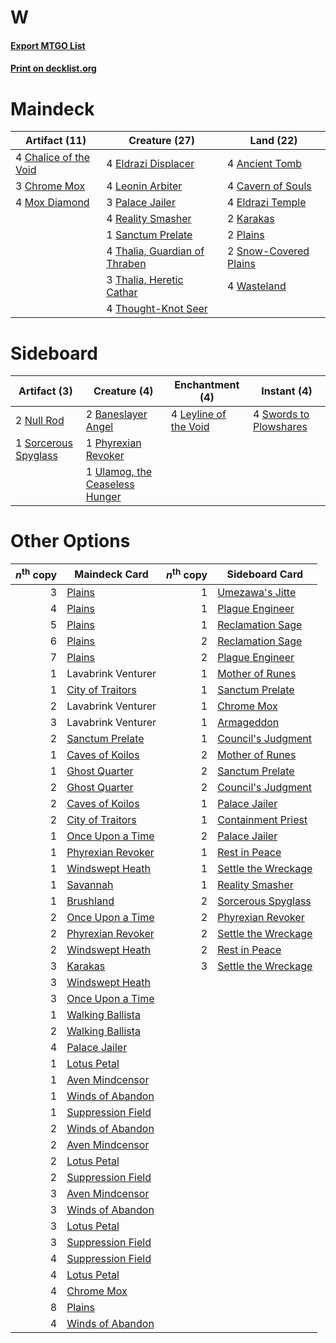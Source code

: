 # W

#### [Export MTGO List](../collection/W/W.txt)
#### [Print on decklist.org](http://decklist.org/?deckmain=4%09Ancient%20Tomb%0A4%09Cavern%20of%20Souls%0A4%09Chalice%20of%20the%20Void%0A3%09Chrome%20Mox%0A4%09Eldrazi%20Displacer%0A4%09Eldrazi%20Temple%0A2%09Karakas%0A4%09Leonin%20Arbiter%0A4%09Mox%20Diamond%0A3%09Palace%20Jailer%0A2%09Plains%0A4%09Reality%20Smasher%0A1%09Sanctum%20Prelate%0A2%09Snow-Covered%20Plains%0A4%09Thalia,%20Guardian%20of%20Thraben%0A3%09Thalia,%20Heretic%20Cathar%0A4%09Thought-Knot%20Seer%0A4%09Wasteland&deckside=2%09Baneslayer%20Angel%0A4%09Leyline%20of%20the%20Void%0A2%09Null%20Rod%0A1%09Phyrexian%20Revoker%0A1%09Sorcerous%20Spyglass%0A4%09Swords%20to%20Plowshares%0A1%09Ulamog,%20the%20Ceaseless%20Hunger)
# Maindeck

|                                         Artifact (11)                                          |                                             Creature (27)                                              |                                           Land (22)                                            |
|------------------------------------------------------------------------------------------------|--------------------------------------------------------------------------------------------------------|------------------------------------------------------------------------------------------------|
|4 [Chalice of the Void](http://gatherer.wizards.com/Pages/Card/Details.aspx?multiverseid=442211)|4 [Eldrazi Displacer](http://gatherer.wizards.com/Pages/Card/Details.aspx?multiverseid=407523)          |4 [Ancient Tomb](http://gatherer.wizards.com/Pages/Card/Details.aspx?multiverseid=409567)       |
|3 [Chrome Mox](http://gatherer.wizards.com/Pages/Card/Details.aspx?multiverseid=413761)         |4 [Leonin Arbiter](http://gatherer.wizards.com/Pages/Card/Details.aspx?multiverseid=432996)             |4 [Cavern of Souls](http://gatherer.wizards.com/Pages/Card/Details.aspx?multiverseid=278058)    |
|4 [Mox Diamond](http://gatherer.wizards.com/Pages/Card/Details.aspx?multiverseid=5193)          |3 [Palace Jailer](http://gatherer.wizards.com/Pages/Card/Details.aspx?multiverseid=416775)              |4 [Eldrazi Temple](http://gatherer.wizards.com/Pages/Card/Details.aspx?multiverseid=401710)     |
|                                                                                                |4 [Reality Smasher](http://gatherer.wizards.com/Pages/Card/Details.aspx?multiverseid=407517)            |2 [Karakas](http://gatherer.wizards.com/Pages/Card/Details.aspx?multiverseid=413782)            |
|                                                                                                |1 [Sanctum Prelate](http://gatherer.wizards.com/Pages/Card/Details.aspx?multiverseid=416780)            |2 [Plains](http://gatherer.wizards.com/Pages/Card/Details.aspx?multiverseid=439856)             |
|                                                                                                |4 [Thalia, Guardian of Thraben](http://gatherer.wizards.com/Pages/Card/Details.aspx?multiverseid=442025)|2 [Snow-Covered Plains](http://gatherer.wizards.com/Pages/Card/Details.aspx?multiverseid=121267)|
|                                                                                                |3 [Thalia, Heretic Cathar](http://gatherer.wizards.com/Pages/Card/Details.aspx?multiverseid=414338)     |4 [Wasteland](http://gatherer.wizards.com/Pages/Card/Details.aspx?multiverseid=413790)          |
|                                                                                                |4 [Thought-Knot Seer](http://gatherer.wizards.com/Pages/Card/Details.aspx?multiverseid=407519)          |                                                                                                |


# Sideboard

|                                         Artifact (3)                                          |                                              Creature (4)                                               |                                        Enchantment (4)                                         |                                         Instant (4)                                          |
|-----------------------------------------------------------------------------------------------|---------------------------------------------------------------------------------------------------------|------------------------------------------------------------------------------------------------|----------------------------------------------------------------------------------------------|
|2 [Null Rod](http://gatherer.wizards.com/Pages/Card/Details.aspx?multiverseid=383034)          |2 [Baneslayer Angel](http://gatherer.wizards.com/Pages/Card/Details.aspx?multiverseid=191065)            |4 [Leyline of the Void](http://gatherer.wizards.com/Pages/Card/Details.aspx?multiverseid=107682)|4 [Swords to Plowshares](http://gatherer.wizards.com/Pages/Card/Details.aspx?multiverseid=869)|
|1 [Sorcerous Spyglass](http://gatherer.wizards.com/Pages/Card/Details.aspx?multiverseid=435407)|1 [Phyrexian Revoker](http://gatherer.wizards.com/Pages/Card/Details.aspx?multiverseid=383343)           |                                                                                                |                                                                                              |
|                                                                                               |1 [Ulamog, the Ceaseless Hunger](http://gatherer.wizards.com/Pages/Card/Details.aspx?multiverseid=402079)|                                                                                                |                                                                                              |


# Other Options

|*n*<sup>th</sup> copy|                                       Maindeck Card                                        |*n*<sup>th</sup> copy|                                        Sideboard Card                                        |
|--------------------:|--------------------------------------------------------------------------------------------|--------------------:|----------------------------------------------------------------------------------------------|
|                    3|[Plains](http://gatherer.wizards.com/Pages/Card/Details.aspx?multiverseid=439856)           |                    1|[Umezawa's Jitte](http://gatherer.wizards.com/Pages/Card/Details.aspx?multiverseid=81979)     |
|                    4|[Plains](http://gatherer.wizards.com/Pages/Card/Details.aspx?multiverseid=439856)           |                    1|[Plague Engineer](http://gatherer.wizards.com/Pages/Card/Details.aspx?multiverseid=464049)    |
|                    5|[Plains](http://gatherer.wizards.com/Pages/Card/Details.aspx?multiverseid=439856)           |                    1|[Reclamation Sage](http://gatherer.wizards.com/Pages/Card/Details.aspx?multiverseid=389651)   |
|                    6|[Plains](http://gatherer.wizards.com/Pages/Card/Details.aspx?multiverseid=439856)           |                    2|[Reclamation Sage](http://gatherer.wizards.com/Pages/Card/Details.aspx?multiverseid=389651)   |
|                    7|[Plains](http://gatherer.wizards.com/Pages/Card/Details.aspx?multiverseid=439856)           |                    2|[Plague Engineer](http://gatherer.wizards.com/Pages/Card/Details.aspx?multiverseid=464049)    |
|                    1|Lavabrink Venturer                                                                          |                    1|[Mother of Runes](http://gatherer.wizards.com/Pages/Card/Details.aspx?multiverseid=430236)    |
|                    1|[City of Traitors](http://gatherer.wizards.com/Pages/Card/Details.aspx?multiverseid=6168)   |                    1|[Sanctum Prelate](http://gatherer.wizards.com/Pages/Card/Details.aspx?multiverseid=416780)    |
|                    2|Lavabrink Venturer                                                                          |                    1|[Chrome Mox](http://gatherer.wizards.com/Pages/Card/Details.aspx?multiverseid=413761)         |
|                    3|Lavabrink Venturer                                                                          |                    1|[Armageddon](http://gatherer.wizards.com/Pages/Card/Details.aspx?multiverseid=830)            |
|                    2|[Sanctum Prelate](http://gatherer.wizards.com/Pages/Card/Details.aspx?multiverseid=416780)  |                    1|[Council's Judgment](http://gatherer.wizards.com/Pages/Card/Details.aspx?multiverseid=382239) |
|                    1|[Caves of Koilos](http://gatherer.wizards.com/Pages/Card/Details.aspx?multiverseid=129497)  |                    2|[Mother of Runes](http://gatherer.wizards.com/Pages/Card/Details.aspx?multiverseid=430236)    |
|                    1|[Ghost Quarter](http://gatherer.wizards.com/Pages/Card/Details.aspx?multiverseid=389534)    |                    2|[Sanctum Prelate](http://gatherer.wizards.com/Pages/Card/Details.aspx?multiverseid=416780)    |
|                    2|[Ghost Quarter](http://gatherer.wizards.com/Pages/Card/Details.aspx?multiverseid=389534)    |                    2|[Council's Judgment](http://gatherer.wizards.com/Pages/Card/Details.aspx?multiverseid=382239) |
|                    2|[Caves of Koilos](http://gatherer.wizards.com/Pages/Card/Details.aspx?multiverseid=129497)  |                    1|[Palace Jailer](http://gatherer.wizards.com/Pages/Card/Details.aspx?multiverseid=416775)      |
|                    2|[City of Traitors](http://gatherer.wizards.com/Pages/Card/Details.aspx?multiverseid=6168)   |                    1|[Containment Priest](http://gatherer.wizards.com/Pages/Card/Details.aspx?multiverseid=389470) |
|                    1|[Once Upon a Time](http://gatherer.wizards.com/Pages/Card/Details.aspx?multiverseid=473131) |                    2|[Palace Jailer](http://gatherer.wizards.com/Pages/Card/Details.aspx?multiverseid=416775)      |
|                    1|[Phyrexian Revoker](http://gatherer.wizards.com/Pages/Card/Details.aspx?multiverseid=383343)|                    1|[Rest in Peace](http://gatherer.wizards.com/Pages/Card/Details.aspx?multiverseid=442021)      |
|                    1|[Windswept Heath](http://gatherer.wizards.com/Pages/Card/Details.aspx?multiverseid=405115)  |                    1|[Settle the Wreckage](http://gatherer.wizards.com/Pages/Card/Details.aspx?multiverseid=435186)|
|                    1|[Savannah](http://gatherer.wizards.com/Pages/Card/Details.aspx?multiverseid=881)            |                    1|[Reality Smasher](http://gatherer.wizards.com/Pages/Card/Details.aspx?multiverseid=407517)    |
|                    1|[Brushland](http://gatherer.wizards.com/Pages/Card/Details.aspx?multiverseid=129496)        |                    2|[Sorcerous Spyglass](http://gatherer.wizards.com/Pages/Card/Details.aspx?multiverseid=435407) |
|                    2|[Once Upon a Time](http://gatherer.wizards.com/Pages/Card/Details.aspx?multiverseid=473131) |                    2|[Phyrexian Revoker](http://gatherer.wizards.com/Pages/Card/Details.aspx?multiverseid=383343)  |
|                    2|[Phyrexian Revoker](http://gatherer.wizards.com/Pages/Card/Details.aspx?multiverseid=383343)|                    2|[Settle the Wreckage](http://gatherer.wizards.com/Pages/Card/Details.aspx?multiverseid=435186)|
|                    2|[Windswept Heath](http://gatherer.wizards.com/Pages/Card/Details.aspx?multiverseid=405115)  |                    2|[Rest in Peace](http://gatherer.wizards.com/Pages/Card/Details.aspx?multiverseid=442021)      |
|                    3|[Karakas](http://gatherer.wizards.com/Pages/Card/Details.aspx?multiverseid=413782)          |                    3|[Settle the Wreckage](http://gatherer.wizards.com/Pages/Card/Details.aspx?multiverseid=435186)|
|                    3|[Windswept Heath](http://gatherer.wizards.com/Pages/Card/Details.aspx?multiverseid=405115)  |                     |                                                                                              |
|                    3|[Once Upon a Time](http://gatherer.wizards.com/Pages/Card/Details.aspx?multiverseid=473131) |                     |                                                                                              |
|                    1|[Walking Ballista](http://gatherer.wizards.com/Pages/Card/Details.aspx?multiverseid=423848) |                     |                                                                                              |
|                    2|[Walking Ballista](http://gatherer.wizards.com/Pages/Card/Details.aspx?multiverseid=423848) |                     |                                                                                              |
|                    4|[Palace Jailer](http://gatherer.wizards.com/Pages/Card/Details.aspx?multiverseid=416775)    |                     |                                                                                              |
|                    1|[Lotus Petal](http://gatherer.wizards.com/Pages/Card/Details.aspx?multiverseid=420602)      |                     |                                                                                              |
|                    1|[Aven Mindcensor](http://gatherer.wizards.com/Pages/Card/Details.aspx?multiverseid=426707)  |                     |                                                                                              |
|                    1|[Winds of Abandon](http://gatherer.wizards.com/Pages/Card/Details.aspx?multiverseid=463986) |                     |                                                                                              |
|                    1|[Suppression Field](http://gatherer.wizards.com/Pages/Card/Details.aspx?multiverseid=83617) |                     |                                                                                              |
|                    2|[Winds of Abandon](http://gatherer.wizards.com/Pages/Card/Details.aspx?multiverseid=463986) |                     |                                                                                              |
|                    2|[Aven Mindcensor](http://gatherer.wizards.com/Pages/Card/Details.aspx?multiverseid=426707)  |                     |                                                                                              |
|                    2|[Lotus Petal](http://gatherer.wizards.com/Pages/Card/Details.aspx?multiverseid=420602)      |                     |                                                                                              |
|                    2|[Suppression Field](http://gatherer.wizards.com/Pages/Card/Details.aspx?multiverseid=83617) |                     |                                                                                              |
|                    3|[Aven Mindcensor](http://gatherer.wizards.com/Pages/Card/Details.aspx?multiverseid=426707)  |                     |                                                                                              |
|                    3|[Winds of Abandon](http://gatherer.wizards.com/Pages/Card/Details.aspx?multiverseid=463986) |                     |                                                                                              |
|                    3|[Lotus Petal](http://gatherer.wizards.com/Pages/Card/Details.aspx?multiverseid=420602)      |                     |                                                                                              |
|                    3|[Suppression Field](http://gatherer.wizards.com/Pages/Card/Details.aspx?multiverseid=83617) |                     |                                                                                              |
|                    4|[Suppression Field](http://gatherer.wizards.com/Pages/Card/Details.aspx?multiverseid=83617) |                     |                                                                                              |
|                    4|[Lotus Petal](http://gatherer.wizards.com/Pages/Card/Details.aspx?multiverseid=420602)      |                     |                                                                                              |
|                    4|[Chrome Mox](http://gatherer.wizards.com/Pages/Card/Details.aspx?multiverseid=413761)       |                     |                                                                                              |
|                    8|[Plains](http://gatherer.wizards.com/Pages/Card/Details.aspx?multiverseid=439856)           |                     |                                                                                              |
|                    4|[Winds of Abandon](http://gatherer.wizards.com/Pages/Card/Details.aspx?multiverseid=463986) |                     |                                                                                              |

